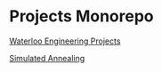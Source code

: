 # Projects Monorepo

[Waterloo Engineering Projects](./waterloo_eng)

[Simulated Annealing](./simulated_annealing)

